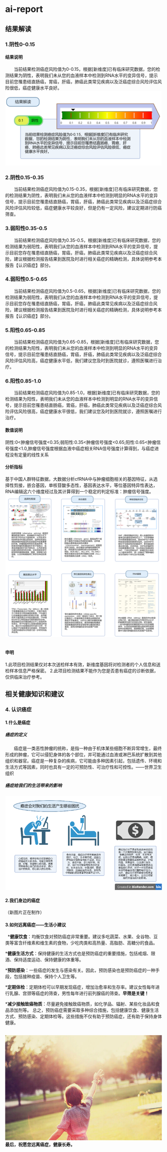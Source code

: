 # ai-report
## 结果解读
### 1.阴性0-0.15
#### 结果说明

&emsp;&emsp;当前结果检测癌症风险值为0-0.15，根据[新维度]已有临床研究数据，您的检测结果为阴性，表明我们未从您的血液样本中检测到RNA水平的变异信号，提示目前您罹患结直肠癌，胃癌，肝癌，肺癌此类常见疾病以及泛癌症综合风险评估风险很低，癌症健康水平良好。
<img src="解读图片.png" style="zoom: 100%;" />
### 2.阴性0.15-0.35
&emsp;&emsp;当前结果检测癌症风险值为0.15-0.35，根据[新维度]已有临床研究数据，您的检测结果为阴性，表明我们未从您的血液样本中检测到明显的RNA水平的变异信号，提示目前您罹患结直肠癌，胃癌，肝癌，肺癌此类常见疾病以及泛癌症综合风险评估风险较低，癌症健康水平较良好，但是仍有一定风险，建议定期进行防癌筛查。

### 3.弱阳性0.35-0.5
&emsp;&emsp;当前结果检测癌症风险值为0.35-0.5，根据[新维度]已有临床研究数据，您的检测结果为弱阳性，表明我们从您的血液样本中检测到RNA水平的变异信号，提示目前您存在罹患结直肠癌，胃癌，肝癌，肺癌此类常见疾病以及泛癌症综合风险，建议根据检测报告结果到医院及时进行相关癌症的精确检测，具体说明参考本报告【认识癌症】部分。

### 4.弱阳性0.5-0.65
&emsp;&emsp;当前结果检测癌症风险值为0.5-0.65，根据[新维度]已有临床研究数据，您的检测结果为弱阳性，表明我们从您的血液样本中检测到RNA水平的变异信号，提示目前您存在罹患结直肠癌，胃癌，肝癌，肺癌此类常见疾病以及泛癌症综合风险，建议根据检测报告结果到医院及时进行相关癌症的精确检测，具体说明参考本报告【认识癌症】部分。

### 5.阳性0.65-0.85
&emsp;&emsp;当前结果检测癌症风险值为0.65-0.85，根据[新维度]已有临床研究数据，您的检测结果为阳性，表明我们未从您的血液样本中检测到明显的RNA水平的变异信号，提示目前您罹患结直肠癌，胃癌，肝癌，肺癌此类常见疾病以及泛癌症综合风险评估风险高，癌症健康水平低，我们建议您及时到医院就诊，遵照医嘱进行治疗。

### 6.阳性0.85-1.0
&emsp;&emsp;当前结果检测癌症风险值为0.85-1.0，根据[新维度]已有临床研究数据，您的检测结果为阳性，表明我们未从您的血液样本中检测到明显的RNA水平的变异信号，提示目前您罹患结直肠癌，胃癌，肝癌，肺癌此类常见疾病以及泛癌症综合风险评估风险很高，癌症健康水平很低，我们建议您及时到医院就诊，遵照医嘱进行治疗。
#### 数值说明
阴性:0<肿瘤信号强度<0.35;弱阳性:0.35<肿瘤信号强度<0.65;阳性:0.65<肿瘤信号强度<1.0,肿瘤信号强度根据血液中癌症相关RNA信号强度计算得到，与癌症进程没有定量的线性关系
#### 分析指标
基于中国人群特征数据，大数据分析cfRNA中与肿瘤细胞相关的基因特征，从选择性剪接，嵌合基因，单核苷酸多态性，基因表达水平，等位基因特异性表达，RNA编辑这六个维度经过及其计算得到一个稳定的判定标准：肿瘤信号强度。
&nbsp;&nbsp;&nbsp;
<img src="结果解读.png" style="zoom: 100%;" />
&nbsp;&nbsp;&nbsp;
#### 申明
1.此项目检测结果仅对本次送检样本有效，新维度基因将对检测者的个人信息和送检样本信息严格保密。
2.此项目检测结果不能作为您是否患有癌症的诊断依据，仅供临床治疗参考。
## 相关健康知识和建议
### 4. 认识癌症
#### 1.什么是癌症
##### 癌症的定义
&emsp;&emsp;癌症是一类恶性肿瘤的统称，是指一种由于机体某些细胞不断异常增生，最终形成的肿瘤，它可以侵犯身体的各个部位，并可能通过血液或淋巴系统扩散到其他组织和器官。癌症是一种复杂的疾病，它可能由多种因素引起，包括遗传、环境和生活方式等因素，同时也具有一定的可预防性、可治疗性和可控性。——世界卫生组织
##### 癌症给我们的生活带来的影响
<img src="first.png" style="zoom: 100%;" />


#### 2.我们身边的癌症

（新图片正在制作）

#### 3.如何远离癌症——生活小建议
&nbsp;
***健康饮食**：均衡饮食对预防癌症非常重要。建议多吃蔬菜、水果、全谷物、豆类等富含纤维素和维生素的食物，少吃肉类和高热量、高脂肪、高糖分的食品。

***健康生活方式**：保持健康的生活方式也是预防癌症的重要措施，包括戒烟、限酒、保持适度运动、保持健康的体重等。

***预防感染**：一些癌症的发生与感染有关。因此，预防感染也是预防癌症的一种手段，包括接种疫苗、保持个人卫生等。

***定期体检**：定期体检可以早期发现癌症，增加治愈率和生存率。建议女性每年进行乳腺、宫颈等癌症的筛查，男性每年进行前列腺癌的筛查。**早筛是关键！**

***减少接触致癌物质**：尽量避免接触致癌物质，如化学品、辐射、某些化妆品和食品添加剂等。
总之，预防癌症需要采取多种综合措施，包括健康饮食、健康生活方式、预防感染、定期体检等。这些措施不仅有助于预防癌症，还有助于保持身体健康。

&nbsp;<img src="figure 3.png" style="zoom: 100%;" />
**最后，祝愿您远离癌症，健康长寿。**
